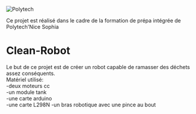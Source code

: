 
![Polytech](http://www.polytechnice.fr/jahia/jsp/jahia/templates/inc/img/polytech_nice-sophia.png)



Ce projet est réalisé dans le cadre de la formation de prépa intégrée de Polytech'Nice Sophia



# Clean-Robot

Le but de ce projet est de créer un robot capable de ramasser des déchets assez conséquents.  
Matériel utilisé:  
-deux moteurs cc  
-un module tank  
-une carte arduino  
-une carte L298N
-un bras robotique avec une pince au bout  


